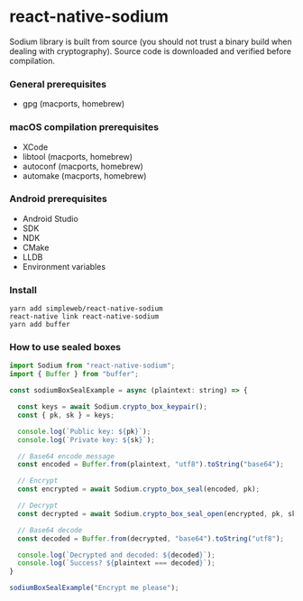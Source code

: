 # react-native-sodium

Sodium library is built from source (you should not trust a binary build when dealing with cryptography). Source code is downloaded and verified before compilation.

### General prerequisites

- gpg (macports, homebrew)

### macOS compilation prerequisites

- XCode
- libtool (macports, homebrew)
- autoconf (macports, homebrew)
- automake (macports, homebrew)

### Android prerequisites

- Android Studio
- SDK
- NDK
- CMake
- LLDB
- Environment variables

### Install

```
yarn add simpleweb/react-native-sodium
react-native link react-native-sodium
yarn add buffer
```

### How to use sealed boxes

```javascript
import Sodium from "react-native-sodium";
import { Buffer } from "buffer";

const sodiumBoxSealExample = async (plaintext: string) => {

  const keys = await Sodium.crypto_box_keypair();
  const { pk, sk } = keys;

  console.log(`Public key: ${pk}`);
  console.log(`Private key: ${sk}`);

  // Base64 encode message
  const encoded = Buffer.from(plaintext, "utf8").toString("base64");

  // Encrypt
  const encrypted = await Sodium.crypto_box_seal(encoded, pk);

  // Decrypt
  const decrypted = await Sodium.crypto_box_seal_open(encrypted, pk, sk);

  // Base64 decode
  const decoded = Buffer.from(decrypted, "base64").toString("utf8");

  console.log(`Decrypted and decoded: ${decoded}`);
  console.log(`Success? ${plaintext === decoded}`);
}

sodiumBoxSealExample("Encrypt me please");
```
